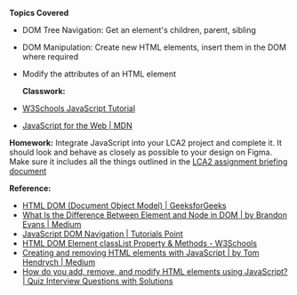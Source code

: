 **Topics Covered**
- DOM Tree Navigation: Get an element's children, parent, sibling
- DOM Manipulation: Create new HTML elements, insert them in the DOM where required
- Modify the attributes of an HTML element

  **Classwork:** 
  
- [W3Schools JavaScript Tutorial](https://www.w3schools.com/js/DEFAULT.asp)
- [JavaScript for the Web | MDN](https://developer.mozilla.org/en-US/docs/Learn_web_development/Getting_started/Your_first_website/Adding_interactivity)

**Homework:** Integrate JavaScript into your LCA2 project and complete it. It should look and behave as closely as possible to your design on Figma. Make sure it includes all the things outlined in the [LCA2 assignment briefing document](https://docs.google.com/document/d/1ZkWTTWHifCrPDeovLqjKQYmNZ1JlqHEjQ1wRcTNgzmo/edit?usp=drive_link)

**Reference:**
- [HTML DOM (Document Object Model) | GeeksforGeeks](https://www.geeksforgeeks.org/dom-document-object-model/)
- [What Is the Difference Between Element and Node in DOM | by Brandon Evans | Medium](https://medium.com/front-end-weekly/what-is-the-difference-between-element-and-node-in-dom-56182fce7af1)
- [JavaScript DOM Navigation | Tutorials Point](https://www.tutorialspoint.com/javascript/javascript_dom_navigation.htm)
- [HTML DOM Element classList Property & Methods - W3Schools](https://www.w3schools.com/jsref/prop_element_classlist.asp)
- [Creating and removing HTML elements with JavaScript | by Tom Hendrych | Medium](https://medium.com/@tom.hendrych/creating-and-removing-html-elements-with-javascript-372bbd4cfdcc)
- [How do you add, remove, and modify HTML elements using JavaScript? | Quiz Interview Questions with Solutions](https://www.greatfrontend.com/questions/quiz/how-do-you-add-remove-and-modify-html-elements-using-javascript)

